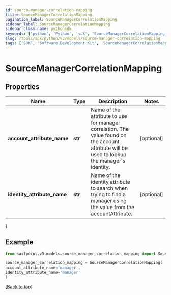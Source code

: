 ```yaml
---
id: source-manager-correlation-mapping
title: SourceManagerCorrelationMapping
pagination_label: SourceManagerCorrelationMapping
sidebar_label: SourceManagerCorrelationMapping
sidebar_class_name: pythonsdk
keywords: ['python', 'Python', 'sdk', 'SourceManagerCorrelationMapping', 'SourceManagerCorrelationMapping'] 
slug: /tools/sdk/python/v3/models/source-manager-correlation-mapping
tags: ['SDK', 'Software Development Kit', 'SourceManagerCorrelationMapping', 'SourceManagerCorrelationMapping']
---
```


# SourceManagerCorrelationMapping


## Properties

Name | Type | Description | Notes
------------ | ------------- | ------------- | -------------
**account_attribute_name** | **str** | Name of the attribute to use for manager correlation. The value found on the account attribute will be used to lookup the manager's identity. | [optional] 
**identity_attribute_name** | **str** | Name of the identity attribute to search when trying to find a manager using the value from the accountAttribute. | [optional] 
}

## Example

```python
from sailpoint.v3.models.source_manager_correlation_mapping import SourceManagerCorrelationMapping

source_manager_correlation_mapping = SourceManagerCorrelationMapping(
account_attribute_name='manager',
identity_attribute_name='manager'
)

```
[[Back to top]](#) 

